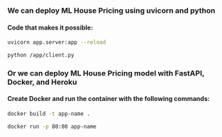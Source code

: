 ### We can deploy ML House Pricing using uvicorn and python

#### Code that makes it possible:
```bash
uvicorn app.server:app --reload

python /app/client.py
```

### Or we can deploy ML House Pricing model with FastAPI, Docker, and Heroku

#### Create Docker and run the container with the following commands:

```bash
docker build -t app-name .

docker run -p 80:80 app-name
```



